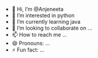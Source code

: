 - 👋 Hi, I’m @Anjeneeta
- 👀 I’m interested in python
- 🌱 I’m currently learning java
- 💞️ I’m looking to collaborate on ...
- 📫 How to reach me ...
- 😄 Pronouns: ...
- ⚡ Fun fact: ...

<!---
Anjeneeta/Anjeneeta is a ✨ special ✨ repository because its `README.md` (this file) appears on your GitHub profile.
You can click the Preview link to take a look at your changes.
--->
